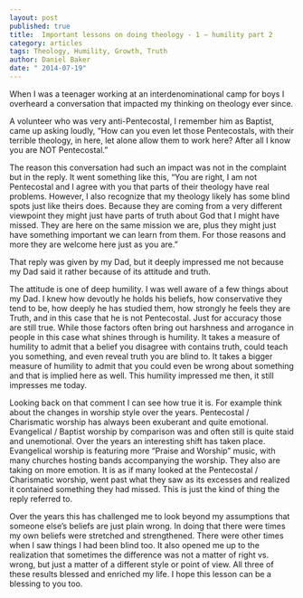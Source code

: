 ```yaml
---
layout: post
published: true
title:  Important lessons on doing theology - 1 – humility part 2
category: articles
tags: Theology, Humility, Growth, Truth
author: Daniel Baker
date: " 2014-07-19"
---
```



When I was a teenager working at an interdenominational camp for boys I overheard a conversation that impacted my thinking on theology ever since. 

A volunteer who was very anti-Pentecostal, I remember him as Baptist, came up asking loudly, “How can you even let those Pentecostals, with their terrible theology, in here, let alone allow them to work here? After all I know you are NOT Pentecostal.”

The reason this conversation had such an impact was not in the complaint but in the reply. It went something like this, “You are right, I am not Pentecostal and I agree with you that parts of their theology have real problems. However, I also recognize that my theology likely has some blind spots just like theirs does. Because they are coming from a very different viewpoint they might just have parts of truth about God that I might have missed. They are here on the same mission we are, plus they might just have something important we can learn from them. For those reasons and more they are welcome here just as you are.”

That reply was given by my Dad, but it deeply impressed me not because my Dad said it rather because of its attitude and truth.

The attitude is one of deep humility. I was well aware of a few things about my Dad. I knew how devoutly he holds his beliefs, how conservative they tend to be, how deeply he has studied them, how strongly he feels they are Truth, and in this case that he is not Pentecostal. Just for accuracy those are still true. While those factors often bring out harshness and arrogance in people in this case what shines through is humility. It takes a measure of humility to admit that a belief you disagree with contains truth, could teach you something, and even reveal truth you are blind to. It takes a bigger measure of humility to admit that you could even be wrong about something and that is implied here as well. This humility impressed me then, it still impresses me today.

Looking back on that comment I can see how true it is. For example think about the changes in worship style over the years. Pentecostal / Charismatic worship has always been exuberant and quite emotional. Evangelical / Baptist worship by comparison was and often still is quite staid and unemotional. Over the years an interesting shift has taken place. Evangelical worship is featuring more “Praise and Worship” music, with many churches hosting bands accompanying the worship. They also are taking on more emotion. It is as if many looked at the Pentecostal / Charismatic worship, went past what they saw as its excesses and realized it contained something they had missed. This is just the kind of thing the reply referred to. 

Over the years this has challenged me to look beyond my assumptions that someone else’s beliefs are just plain wrong. In doing that there were times my own beliefs were stretched and strengthened. There were other times when I saw things I had been blind too. It also opened me up to the realization that sometimes the difference was not a matter of right vs. wrong, but just a matter of a different style or point of view. All three of these results blessed and enriched my life. I hope this lesson can be a blessing to you too.

